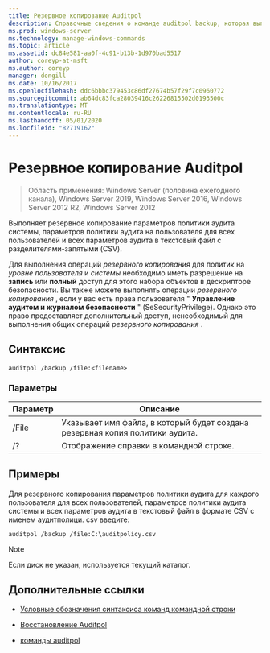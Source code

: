 ```yaml
---
title: Резервное копирование Auditpol
description: Справочные сведения о команде auditpol backup, которая выполняет резервное копирование параметров политики аудита системы, параметров политики аудита на пользователя для всех пользователей и всех параметров аудита в текстовом файле с разделителями-запятыми (CSV).
ms.prod: windows-server
ms.technology: manage-windows-commands
ms.topic: article
ms.assetid: dc84e581-aa0f-4c91-b13b-1d970bad5517
author: coreyp-at-msft
ms.author: coreyp
manager: dongill
ms.date: 10/16/2017
ms.openlocfilehash: ddc6bbbc379453c86df27674b57f29f7c0960772
ms.sourcegitcommit: ab64dc83fca28039416c26226815502d0193500c
ms.translationtype: MT
ms.contentlocale: ru-RU
ms.lasthandoff: 05/01/2020
ms.locfileid: "82719162"
---
```

# <a name="auditpol-backup"></a>Резервное копирование Auditpol

> Область применения: Windows Server (половина ежегодного канала), Windows Server 2019, Windows Server 2016, Windows Server 2012 R2, Windows Server 2012

Выполняет резервное копирование параметров политики аудита системы, параметров политики аудита на пользователя для всех пользователей и всех параметров аудита в текстовый файл с разделителями-запятыми (CSV).

Для выполнения операций *резервного копирования* для политик на *уровне пользователя* и *системы* необходимо иметь разрешение на **запись** или **полный** доступ для этого набора объектов в дескрипторе безопасности. Вы также можете выполнять операции *резервного копирования* , если у вас есть права пользователя " **Управление аудитом и журналом безопасности** " (SeSecurityPrivilege). Однако это право предоставляет дополнительный доступ, ненеобходимый для выполнения общих операций *резервного копирования* .

## <a name="syntax"></a>Синтаксис

```
auditpol /backup /file:<filename>
```

### <a name="parameters"></a>Параметры

| Параметр | Описание |
|-----------|------------- |
| /File | Указывает имя файла, в который будет создана резервная копия политики аудита. |
| /? | Отображение справки в командной строке. |

## <a name="examples"></a>Примеры

Для резервного копирования параметров политики аудита для каждого пользователя для всех пользователей, параметров политики аудита системы и всех параметров аудита в текстовый файл в формате CSV с именем аудитполици. csv введите:

```
auditpol /backup /file:C:\auditpolicy.csv
```

> [!NOTE]
> Если диск не указан, используется текущий каталог.

## <a name="additional-references"></a>Дополнительные ссылки

- [Условные обозначения синтаксиса команд командной строки](command-line-syntax-key.md)

- [Восстановление Auditpol](auditpol-restore.md)

- [команды auditpol](auditpol.md)
